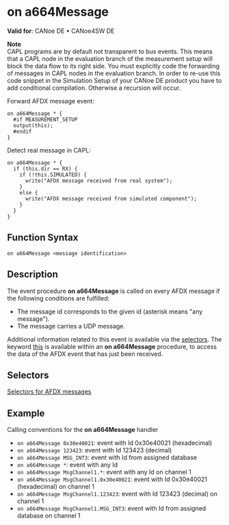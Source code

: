 # on a664Message

**Valid for**: CANoe DE • CANoe4SW DE

**Note**  
CAPL programs are by default not transparent to bus events. This means that a CAPL node in the evaluation branch of the measurement setup will block the data flow to its right side. You must explicitly code the forwarding of messages in CAPL nodes in the evaluation branch. In order to re-use this code snippet in the Simulation Setup of your CANoe DE product you have to add conditional compilation. Otherwise a recursion will occur.

Forward AFDX message event:

```plaintext
on a664Message * {
  #if MEASUREMENT_SETUP
  output(this);
  #endif
}
```

Detect real message in CAPL:

```plaintext
on a664Message * {
  if (this.dir == RX) {
    if (!this.SIMULATED) {
      write("AFDX message received from real system");
    }
    else {
      write("AFDX message received from simulated component");
    }
  }
}
```

## Function Syntax

`on a664Message <message identification>`

## Description

The event procedure **on a664Message** is called on every AFDX message if the following conditions are fulfilled:

- The message id corresponds to the given id (asterisk means "any message").
- The message carries a UDP message.

Additional information related to this event is available via the [selectors](../CAPLfunctionsAFDXSelectors.md). The keyword [this](../../Other/EventProcedures/CAPLfunctionKeywordThis.md) is available within an **on a664Message** procedure, to access the data of the AFDX event that has just been received.

## Selectors

[Selectors for AFDX messages](../CAPLfunctionsAFDXSelectors.md)

## Example

Calling conventions for the **on a664Message** handler

- `on a664Message 0x30e40021`: event with Id 0x30e40021 (hexadecimal)
- `on a664Message 123423`: event with Id 123423 (decimal)
- `on a664Message MSG_INT3`: event with Id from assigned database
- `on a664Message *`: event with any Id
- `on a664Message MsgChannel1.*`: event with any Id on channel 1
- `on a664Message MsgChannel1.0x30e40021`: event with Id 0x30e40021 (hexadecimal) on channel 1
- `on a664Message MsgChannel1.123423`: event with Id 123423 (decimal) on channel 1
- `on a664Message MsgChannel1.MSG_INT3`: event with Id from assigned database on channel 1

